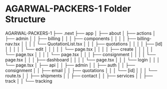 # AGARWAL-PACKERS-1 Folder Structure

AGARWAL-PACKERS-1
├── .next
├── app
│ ├── about
│ ├── actions
│ ├── admin
│ │ ├── billing
│ │ │ ├── components
│ │ │ │ ├── billing-nav.tsx
│ │ │ │ └── QuotationList.tsx
│ │ │ ├── quotations
│ │ │ │ ├── [id]
│ │ │ │ │ └── edit
│ │ │ │ │ └── page.tsx
│ │ │ │ ├── create
│ │ │ │ │ └── page.tsx
│ │ │ │ └── page.tsx
│ │ │ ├── consignment
│ │ │ │ └── page.tsx
│ │ │ ├── dashboard
│ │ │ │ └── page.tsx
│ │ │ └── login
│ │ │ └── page.tsx
│ ├── api
│ │ ├── admin
│ │ ├── auth
│ │ ├── consignment
│ │ ├── email
│ │ ├── quotations
│ │ │ └── [id]
│ │ │ └── route.ts
│ │ ├── shipments
│ │ ├── contact
│ │ ├── services
│ │ ├── track
│ │ └── tracking
